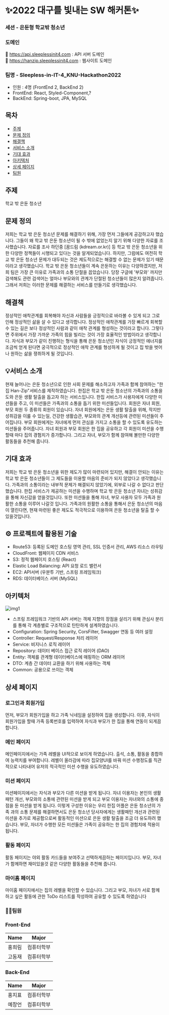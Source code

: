 # ✨2022 대구를 빛내는 SW 해커톤✨

### 세션 - 은둔형 학교밖 청소년

### 도메인
💎 https://api.sleeplessinit4.com : API 서버 도메인
<br/>
💎 https://hanzip.sleeplessinit4.com : 웹사이트 도메인

### 팀명 - Sleepless-in-IT-4_KNU-Hackathon2022
+ 인원 : 4명 (FrontEnd 2, BackEnd 2)
+ FrontEnd: React, Styled-Component,?
+ BackEnd: Spring-boot, JPA, MySQL

## 목차
- [주제](#주제)
- [문제 정의](#문제-정의)
- [해결책](#해결책)
- [서비스 소개](#서비스-소개)
- [기대 효과](#기대-효과)
- [아키텍처](#)
- [상세 페이지](#상세-페이지)
- [팀원](#팀원)

## 주제

학교 밖 은둔 청소년

## 문제 정의

저희는 학교 밖 은둔 청소년 문제를 해결하기 위해, 가장 먼저 그들에게 공감하고자 했습니다.
그들이 왜 학교 밖 은둔 청소년이 될 수 밖에 없었는지 알기 위해 다양한 자료를 조사했습니다.
자료를 조사 하던중 [꿈드림 (kdream.or.kr)] 등 학교 밖 은둔 청소년을 위한 다양한 정책들이 시행되고 있다는 것을 알게되었습니다.
하지만, 그럼에도 여전히 학교 밖 은둔 청소년 문제가 대두되는 것은 제도적으로는 해결할 수 없는 문제가 있기 때문이라고 생각했습니다.
학교 밖 은둔 청소년들이 계속 은둔하는 이유는 다양하겠지만, 저희 팀은 가장 큰 이유로 가족과의 소통 단절을 꼽았습니다.
당장 구글에 '부모와' 까지만 검색해도 관련 검색어는 얼마나 부모와의 관계가 단절된 청소년들이 많은지 알려줍니다.
그래서 저희는 이러한 문제를 해결하는 서비스를 만들기로 생각했습니다.

## 해결책

정상적인 애착관계를 회복해야 자신과 사람들을 긍정적으로 바라볼 수 있게 되고 그로 인해 정상적인 삶을 살 수 있다고 생각합니다.
정상적인 애착관계를 가장 빠르게 회복할 수 있는 길은 보다 정상적인 사람과 같이 애착 관계를 형성하는 것이라고 합니다. 그렇다면 주위에서 가장 가까운 가족의 힘을 빌리는 것이 가장 효율적인 방법이라고 생각합니다.
자식과 부모가 같이 진행하는 형식을 통해 은둔 청소년인 자식이 긍정적인 에너지를 조금씩 얻게 된다면 궁극적으로 정상적인 애착 관계를 형성하게 될 것이고 집 밖을 벗어나 원하는 삶을 쟁취하게 될 것입니다.

## 💡서비스 소개

현재 늘어나는 은둔 청소년으로 인한 사회 문제를 해소하고자 가족과 함께 참여하는 "한집 Han-Zip"서비스를 제작하였습니다.
한집은 학교 밖 은둔 청소년의 가족과의 소통을 도와 은둔 생활 탈출을 돕고자 하는 서비스입니다.
한집 서비스가 사용자에게 다양한 미션들을 주고, 이 미션들은 가족과의 소통을 돕기 위한 미션들입니다.
회원은 자녀 회원, 부모 회원 두 종류의 회원이 있습니다.
자녀 회원에게는 은둔 생활 탈출을 위해, 작지만 성취감을 이룰 수 있는일, 건강한 생활습관, 부모와의 관계 개선등에 관련된 미션들이 주어집니다.
부모 회원에게는 자녀에게 먼저 관심을 가지고 소통을 할 수 있도록 유도하는 미션들을 주어줍니다.
자녀 회원과 부모 회원은 한 집을 공유하고 각 회원이 미션을 수행할때 마다 집의 경험치가 증가합니다.
그리고 자녀, 부모가 함께 참여해 볼만한 다양한 활동들을 추천해 줍니다.

## 기대 효과
저희는 학교 밖 은둔 청소년을 위한 제도가 많이 마련되어 있지만, 해결이 안되는 이유는 학교 밖 은둔 청소년들이 그 제도들을 이용할 마음의 준비가 되지 않았다고 생각했습니다.
가족과의 소통이라는 내부적 문제가 해결되지 않았기에, 외부로 나갈 수 없다고 판단했습니다.
한집 서비스가 제공하는 미션을 수행하며 학교 밖 은둔 청소년 자녀는 성취감을 통해 자신감을 얻을것입니다.
또한 미션들을 통해 자녀, 부모 사용자 모두 가족과 원활한 소통을 이루어 나갈것 입니다.
가족과의 원활한 소통을 통해서 은둔 청소년의 마음이 열린다면, 현재 마련된 좋은 제도도 적극적으로 이용하여 은둔 청소년을 탈출 할 수 있을것입니다.

## ⚙ 프로젝트에 활용된 기술
+ Route53: 등록된 도메인 호스팅 영역 관리, SSL 인증서 관리, AWS 리소스 라우팅
+ CloudFront: 웹페이지 CDN 서비스
+ S3: 정적 웹페이지 호스팅 (React)
+ Elastic Load Balancing: API 요청 로드 밸런서
+ EC2: API서버 (우분투 기반, 스프링 프레임워크)
+ RDS: 데이터베이스 서버 (MySQL)

## 아키텍처
![img1](https://user-images.githubusercontent.com/48575816/192134369-70ccf96b-daba-4c01-907f-910eb0b597e7.jpg)

+ 스프링 프레임워크 기반의 API 서버는 객체 지향의 장점을 살리기 위해 관심사 분리를 통해 각 계층별로 구조적으로 탄탄하게 설계하였습니다.
+ Configuration: Spring Security, CorsFilter, Swagger 연동 등 여러 설정
+ Controller: Request/Response 처리 레이어
+ Service: 비지니스 로직 레이어
+ Repository: 데이터 베이스 접근 로직  레이어 (DAO)
+ Entity: 객체를 관계형 데이터베이스에 매핑하는 ORM 레이어
+ DTO: 계층 간 데이터 교환을 하기 위해 사용하는 객체
+ Common: 공용으로 쓰이는 객체


## 상세 페이지

### 로그인과 회원가입

먼저, 부모가 회원가입을 하고 가족 닉네임을 설정하여 집을 생성합니다.
이후, 자식이 회원가입을 할때 가족 등록번호를 입력하여 자식과 부모가 한 집을 통해 연동이 되게끔 합니다.

### 메인 페이지

메인페이지에서는 가족 레벨을 UI적으로 보이게 하였습니다.
출석, 소통, 활동을 종합하여 능력치를 부여합니다.
레벨이 올라감에 따라 집모양UI를 바꿔 미션 수행정도를 직관적으로 나타내어 유저의 적극적인 미션 수행을 유도하였습니다.

### 미션 페이지

미션페이지에서는 자식과 부모가 다른 미션을 받게 됩니다. 
자녀 이용자는 본인의 생활 패턴 개선, 부모와의 소통에 관련된 미션을 받게 되고
부모 이용자는 자녀와의 소통에 중점을 둔 미션을 받게 됩니다.
이렇게 구성한 이유는 우리 한집 어플은 은둔 청소년의 가족 과의 소통 문제를 해결하면서도
은둔 청소년 당사자에게는 생활패턴 개선과 관련된 미션을 추가로 제공함으로써 활동적인 미션으로 은둔 생활 탈출을 조금 더 유도하려 했습니다.
부모, 자녀가 수행한 모든 미션들은 가족이 공유하는 한 집의 경험치에 적용이 됩니다.


### 활동 페이지

활동 페이지는 야외 활동 카드들을 보여주고 선택하게끔하는 페이지입니다.
부모, 자녀가 함께하면 재미있을것 같은 다양한 활동들을 추천해 줍니다. 

### 마이홈 페이지

마이홈 페이지에서는 집의 레벨을 확인할 수 있습니다.
그리고 부모, 자녀가 서로 함께 하고 싶은 활동에 관한 ToDo 리스트를 작성하여 공유할 수 있도록 하였습니다

### 🙋‍♂️팀원

### Front-End
| Name | Major |
|---|---|
| 홍희림  | 컴퓨터학부 |
| 고동재  | 컴퓨터학부 |

### Back-End
| Name | Major |
|---|---|
| 홍지표  | 컴퓨터학부 |
| 예창언  | 컴퓨터학부 |
